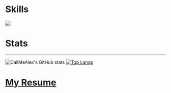 <p align="center">

# Skills

![](https://skillicons.dev/icons?i=github,windows,linux,visualstudio,cpp,cs,java,python,cmake,premake,opengl,unity,blender,davinci)

# Stats
  ---
![CallMeAlex's GitHub stats](https://github-readme-stats.vercel.app/api?username=Call-Me-Alex&count_private=true)
[![Top Langs](https://github-readme-stats.vercel.app/api/top-langs/?username=Call-Me-Alex)](https://github.com/anuraghazra/github-readme-stats)
</br>
</p>

# [My Resume](WIP)
